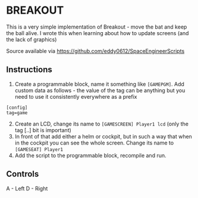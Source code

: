 BREAKOUT
========

This is a very simple implementation of Breakout - move the bat and keep the ball alive. I wrote this when learning about how to update screens (and the lack of graphics)

Source available via https://github.com/eddy0612/SpaceEngineerScripts

Instructions
------------
1. Create a programmable block, name it something like `[GAMEPGM]`. Add custom data as follows - the value of the tag can be anything but you need to use it consistently everywhere as a prefix

```
[config]
tag=game
```

2. Create an LCD, change its name to `[GAMESCREEN] Player1 lcd`  (only the tag [..] bit is important)
3. In front of that add either a helm or cockpit, but in such a way that when in the cockpit you can see the whole screen. Change its name to `[GAMESEAT] Player1`
4. Add the script to the programmable block, recompile and run.

Controls
--------

A - Left
D - Right